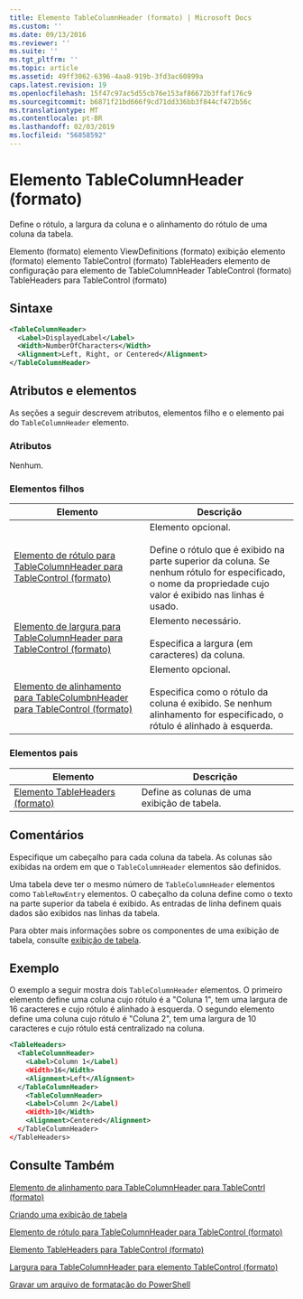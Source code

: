 ```yaml
---
title: Elemento TableColumnHeader (formato) | Microsoft Docs
ms.custom: ''
ms.date: 09/13/2016
ms.reviewer: ''
ms.suite: ''
ms.tgt_pltfrm: ''
ms.topic: article
ms.assetid: 49ff3062-6396-4aa8-919b-3fd3ac60899a
caps.latest.revision: 19
ms.openlocfilehash: 15f47c97ac5d55cb76e153af86672b3ffaf176c9
ms.sourcegitcommit: b6871f21bd666f9cd71dd336bb3f844cf472b56c
ms.translationtype: MT
ms.contentlocale: pt-BR
ms.lasthandoff: 02/03/2019
ms.locfileid: "56858592"
---
```

# <a name="tablecolumnheader-element-format"></a>Elemento TableColumnHeader (formato)

Define o rótulo, a largura da coluna e o alinhamento do rótulo de uma coluna da tabela.

Elemento (formato) elemento ViewDefinitions (formato) exibição elemento (formato) elemento TableControl (formato) TableHeaders elemento de configuração para elemento de TableColumnHeader TableControl (formato) TableHeaders para TableControl (formato)

## <a name="syntax"></a>Sintaxe

```xml
<TableColumnHeader>
  <Label>DisplayedLabel</Label>
  <Width>NumberOfCharacters</Width>
  <Alignment>Left, Right, or Centered</Alignment>
</TableColumnHeader>
```

## <a name="attributes-and-elements"></a>Atributos e elementos

As seções a seguir descrevem atributos, elementos filho e o elemento pai do `TableColumnHeader` elemento.

### <a name="attributes"></a>Atributos

Nenhum.

### <a name="child-elements"></a>Elementos filhos

|Elemento|Descrição|
|-------------|-----------------|
|[Elemento de rótulo para TableColumnHeader para TableControl (formato)](./label-element-for-tablecolumnheader-for-tablecontrol-format.md)|Elemento opcional.<br /><br /> Define o rótulo que é exibido na parte superior da coluna. Se nenhum rótulo for especificado, o nome da propriedade cujo valor é exibido nas linhas é usado.|
|[Elemento de largura para TableColumnHeader para TableControl (formato)](./width-element-for-tablecolumnheader-for-tablecontrol-format.md)|Elemento necessário.<br /><br /> Especifica a largura (em caracteres) da coluna.|
|[Elemento de alinhamento para TableColumbnHeader para TableControl (formato)](./alignment-element-for-tablecolumnheader-for-tablecontrol-format.md)|Elemento opcional.<br /><br /> Especifica como o rótulo da coluna é exibido. Se nenhum alinhamento for especificado, o rótulo é alinhado à esquerda.|

### <a name="parent-elements"></a>Elementos pais

|Elemento|Descrição|
|-------------|-----------------|
|[Elemento TableHeaders (formato)](./tableheaders-element-format.md)|Define as colunas de uma exibição de tabela.|

## <a name="remarks"></a>Comentários

Especifique um cabeçalho para cada coluna da tabela. As colunas são exibidas na ordem em que o `TableColumnHeader` elementos são definidos.

Uma tabela deve ter o mesmo número de `TableColumnHeader` elementos como `TableRowEntry` elementos. O cabeçalho da coluna define como o texto na parte superior da tabela é exibido. As entradas de linha definem quais dados são exibidos nas linhas da tabela.

Para obter mais informações sobre os componentes de uma exibição de tabela, consulte [exibição de tabela](./creating-a-table-view.md).

## <a name="example"></a>Exemplo

O exemplo a seguir mostra dois `TableColumnHeader` elementos. O primeiro elemento define uma coluna cujo rótulo é a "Coluna 1", tem uma largura de 16 caracteres e cujo rótulo é alinhado à esquerda. O segundo elemento define uma coluna cujo rótulo é "Coluna 2", tem uma largura de 10 caracteres e cujo rótulo está centralizado na coluna.

```xml
<TableHeaders>
  <TableColumnHeader>
    <Label>Column 1</Label)
    <Width>16</Width>
    <Alignment>Left</Alignment>
  </TableColumnHeader>
    <TableColumnHeader>
    <Label>Column 2</Label)
    <Width>10</Width>
    <Alignment>Centered</Alignment>
  </TableColumnHeader>
</TableHeaders>
```

## <a name="see-also"></a>Consulte Também

[Elemento de alinhamento para TableColumnHeader para TableContrl (formato)](./alignment-element-for-tablecolumnheader-for-tablecontrol-format.md)

[Criando uma exibição de tabela](./creating-a-table-view.md)

[Elemento de rótulo para TableColumnHeader para TableControl (formato)](./label-element-for-tablecolumnheader-for-tablecontrol-format.md)

[Elemento TableHeaders para TableControl (formato)](./tableheaders-element-format.md)

[Largura para TableColumnHeader para elemento TableControl (formato)](./width-element-for-tablecolumnheader-for-tablecontrol-format.md)

[Gravar um arquivo de formatação do PowerShell](./writing-a-powershell-formatting-file.md)

